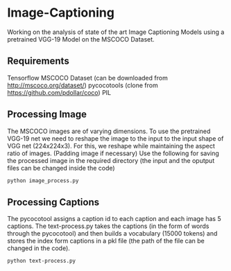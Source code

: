 # Image-Captioning

Working on the analysis of state of the art Image Captioning Models using a pretrained VGG-19 Model on the MSCOCO Dataset.

## Requirements

Tensorflow
MSCOCO Dataset (can be downloaded from http://mscoco.org/dataset/)
pycocotools (clone from https://github.com/pdollar/coco)
PIL

## Processing Image

The MSCOCO images are of varying dimensions. To use the pretrained VGG-19 net we need to reshape the image to the input to the input shape of VGG net (224x224x3). 
For this, we reshape while maintaining the aspect ratio of images. (Padding image if necessary)
Use the following for saving the processed image in the required directory (the input and the oputput files can be changed inside the code)
``` bash 
python image_process.py 
```
## Processing Captions

The pycocotool assigns a caption id to each caption and each image has 5 captions. The text-process.py takes the captions (in the form of words through the pycocotool) and then builds a vocabulary (15000 tokens) and stores the index form captions in a pkl file (the path of the file can be changed in the code).
``` bash 
python text-process.py 
```



